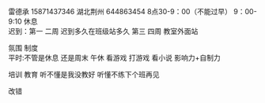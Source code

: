雷德承   15871437346    湖北荆州   644863454
8点30-9：00（不能过早）     9：00-9:10 休息  
迟到：第一 二周  迟到多久在班级站多久   第三 四周 教室外面站

氛围 制度  
平时:不管是休息  还是周末  午休   看游戏 打游戏  看小说
影响力+自制力

培训 教育
听不懂是我没教好  听懂不练下个班再见

改错











